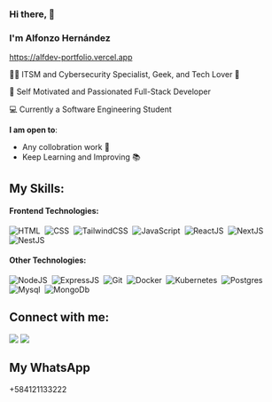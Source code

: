 ### Hi there, 👋
### I'm Alfonzo Hernández

https://alfdev-portfolio.vercel.app

👨‍💻 ITSM and Cybersecurity Specialist, Geek, and Tech Lover 🤖

🚀 Self Motivated and Passionated Full-Stack Developer

💻 Currently a Software Engineering Student

 **I am open to**:
- Any collobration work 🤝
- Keep Learning and Improving 📚

## My Skills:

#### Frontend Technologies:
![HTML](https://img.shields.io/badge/HTML5-E34F26?style=for-the-badge&logo=html5&logoColor=white)&nbsp;
![CSS](https://img.shields.io/badge/CSS3-1572B6?style=for-the-badge&logo=css3&logoColor=white)&nbsp;
![TailwindCSS](https://img.shields.io/badge/Tailwind_CSS-38B2AC?style=for-the-badge&logo=tailwind-css&logoColor=white)&nbsp;
![JavaScript](https://img.shields.io/badge/JavaScript-F7DF1E?style=for-the-badge&logo=javascript&logoColor=black)&nbsp;
![ReactJS](https://img.shields.io/badge/React-20232A?style=for-the-badge&logo=react&logoColor=61DAFB)&nbsp;
![NextJS](https://img.shields.io/badge/NextJS-ffffff?style=for-the-badge&logo=javascript&logoColor=black)&nbsp;![NestJS](https://img.shields.io/badge/NestJS-ffffff?style=for-the-badge&logo=nestjs&logoColor=black)&nbsp;


#### Other Technologies:
![NodeJS](https://img.shields.io/badge/Node.js-43853D?style=for-the-badge&logo=node.js&logoColor=white)&nbsp;
![ExpressJS](https://img.shields.io/badge/Express.js-404D59?style=for-the-badge&logo=express)&nbsp;
![Git](https://img.shields.io/badge/GIT-E44C30?style=for-the-badge&logo=git&logoColor=white)&nbsp;
![Docker](https://img.shields.io/badge/Docker-2E86C1?style=for-the-badge&logo=docker&logoColor=white)&nbsp;
![Kubernetes](https://img.shields.io/badge/Kubernets-0054a5?style=for-the-badge&logo=kubernetes&logoColor=white)&nbsp;
![Postgres](https://img.shields.io/badge/Postgres-2F5E8D?style=for-the-badge&logo=postgresql&logoColor=white)&nbsp;
![Mysql](https://img.shields.io/badge/Mysql-BE7400?style=for-the-badge&logo=mysql&logoColor=white)&nbsp;
![MongoDb](https://img.shields.io/badge/Mongodb-2F5E8D?style=for-the-badge&logo=mongodb&logoColor=green)&nbsp;


## Connect with me:
[<img src="https://img.shields.io/badge/linkedin-%2312100E.svg?&style=for-the-badge&logo=linkedin&logoColor=white&color=black" />](https://www.linkedin.com/in/alfonzo-hernández-b283a6267/)
[<img src="https://img.shields.io/badge/Gmail-D14836?style=for-the-badge&logo=gmail&logoColor=white"/>](mailto:alfonzo.developer@gmail.com)&nbsp;

## My WhatsApp
+584121133222
